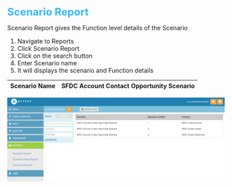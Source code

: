 <span style="color: #33B8FF;font-size: 1.5rem;font-weight: bold;">
Scenario Report
</span>

Scenario Report gives the Function level details of the Scenario

1. Navigate to Reports
2. Click Scenario Report
3. Click on the search button
4. Enter Scenario name
5. It will displays the scenario and Function details

| Scenario Name    | SFDC Account Contact Opportunity Scenario |
|---------------   |----------|

![Attest Scenario Report](./Scenarioreport.png)
